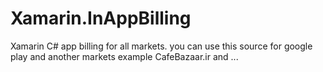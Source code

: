 # Xamarin.InAppBilling
Xamarin C# app billing for all markets.
you can use this source for google play and another markets example CafeBazaar.ir and ...
